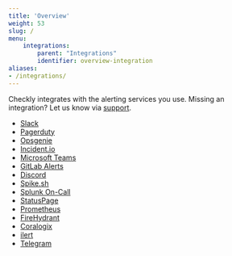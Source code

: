 ```yaml
---
title: 'Overview'
weight: 53
slug: /
menu:
    integrations:
        parent: "Integrations"
        identifier: overview-integration
aliases:
- /integrations/
---
```


Checkly integrates with the alerting services you use. Missing an integration? Let us know via
<a class="open-intercom-link" href="mailto:support@checklyhq.com">support</a>.

* [Slack](/docs/integrations/slack/)
* [Pagerduty](/docs/integrations/pagerduty/)
* [Opsgenie](/docs/integrations/opsgenie/)
* [Incident.io](/docs/integrations/incidentio/)
* [Microsoft Teams](/docs/integrations/msteams/)
* [GitLab Alerts](/docs/integrations/gitlab_alerts/)
* [Discord](/docs/integrations/discord/)
* [Spike.sh](/docs/integrations/spike/)
* [Splunk On-Call](/docs/integrations/splunk_on_call/)
* [StatusPage](/docs/integrations/statuspage/)
* [Prometheus](/docs/integrations/prometheus/)
* [FireHydrant](/docs/integrations/firehydrant/)
* [Coralogix](/docs/integrations/coralogix/)
* [ilert](/docs/integrations/ilert/)
* [Telegram](/docs/integrations/telegram/)
